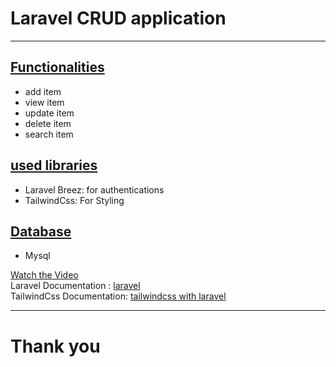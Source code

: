 <p align="center"> <h1>Laravel CRUD application</h1></p>
    <hr>
    <h2 style="text-decoration: underline;">Functionalities</h2>
        <ul>
            <li>add item</li>
            <li>view item</li>
            <li>update item</li>
            <li>delete item</li>
            <li>search item</li>
        </ul>
    <h2 style="text-decoration: underline;">used libraries</h2>
        <ul>
            <li>Laravel Breez: for authentications</li>
            <li>TailwindCss: For Styling</li>
        </ul>
    <h2 style="text-decoration: underline;">Database</h2>
    <ul><li>Mysql</li></ul>
    <a href="https://drive.google.com/file/d/10YOz3pebCTQcBRhGZgs95CwK5LajAvDa/view?usp=sharing">Watch the Video</a><br>
    Laravel Documentation : <a href="https://laravel.com/docs/11.x">laravel</a><br>
    TailwindCss Documentation: <a href="https://tailwindcss.com/docs/guides/laravel">tailwindcss with laravel</a><br>
    <hr>
    <h1>Thank you</h1>

